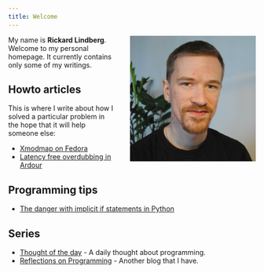 ```yaml
---
title: Welcome
---
```


<img src="/images/avatar.png" style="float: right; padding-left: 30px; padding-bottom: 21px;" />

My name is **Rickard Lindberg**. Welcome to my personal homepage. It currently
contains only some of my writings.

## Howto articles

This is where I write about how I solved a particular problem in the hope that
it will help someone else:

- [Xmodmap on Fedora](/writing/xmodmap-on-fedora/index.html "Xmodmap on Fedora")
- [Latency free overdubbing in Ardour](/writing/ardour-latency-free-overdubbing/index.html "Latency free overdubbing in Ardour")

## Programming tips

- [The danger with implicit if statements in Python](/writing/python-danger-implicit-if/index.html "The danger with implicit if statements in Python")

## Series

- [Thought of the day](/writing/thought-of-the-day/index.html "Thought of the day") - A daily thought about programming.
- [Reflections on Programming](http://reflectionsonprogramming.com/) - Another blog that I have.

